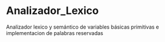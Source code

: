 # Analizador_Lexico
 Analizador lexico y semántico de variables básicas primitivas e implementacion de palabras reservadas

